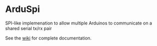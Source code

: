 ArduSpi
=======

SPI-like implemenation to allow multiple Arduinos to communicate on a shared serial tx/rx pair

See the [wiki](https://github.com/gratefulfrog/ArduSpi/wiki) for complete documentation.
